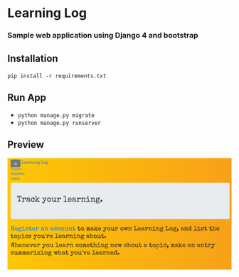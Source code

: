 # Learning Log

### Sample web application using Django 4 and bootstrap

## Installation

`pip install -r requirements.txt`

## Run App

-   `python manage.py migrate`
-   `python manage.py runserver`

## Preview

![DEMO](image.jpg)
